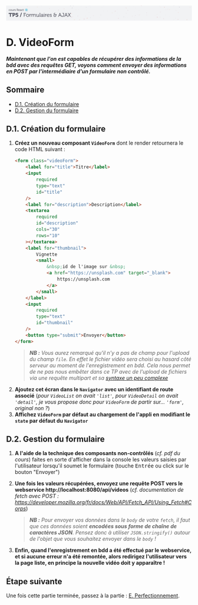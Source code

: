 <img src="images/readme/header-small.jpg" >

# D. VideoForm <!-- omit in toc -->

_**Maintenant que l'on est capables de récupérer des informations de la bdd avec des requêtes GET, voyons comment envoyer des informations en POST par l'intermédiaire d'un formulaire non contrôlé.**_

## Sommaire <!-- omit in toc -->
- [D.1. Création du formulaire](#d1-création-du-formulaire)
- [D.2. Gestion du formulaire](#d2-gestion-du-formulaire)

## D.1. Création du formulaire

1. **Créez un nouveau composant `VideoForm`** dont le render retournera le code HTML suivant :
	```html
	<form class="videoForm">
		<label for="title">Titre</label>
		<input
			required
			type="text"
			id="title"
		/>
		<label for="description">Description</label>
		<textarea
			required
			id="description"
			cols="30"
			rows="10"
		></textarea>
		<label for="thumbnail">
			Vignette
			<small>
				&nbsp;id de l'image sur &nbsp;
				<a href="https://unsplash.com" target="_blank">
					https://unsplash.com
				</a>
			</small>
		</label>
		<input
			required
			type="text"
			id="thumbnail"
		/>
		<button type="submit">Envoyer</button>
	</form>
	```
	> _**NB :** Vous aurez remarqué qu'il n'y a pas de champ pour l'upload du champ `file`. En effet le fichier vidéo sera choisi au hasard côté serveur au moment de l'enregistrement en bdd. Cela nous permet de ne pas nous embêter dans ce TP avec de l'upload de fichiers via une requête multipart et sa [syntaxe un peu complexe](https://developer.mozilla.org/en-US/docs/Web/API/Fetch_API/Using_Fetch#Uploading_a_file)_
2. **Ajoutez cet écran dans le `Navigator` avec un identifiant de route associé** (_pour `VideoList` on avait `'list'`, pour `VideoDetail` on avait `'detail'`, je vous propose donc pour `VideoForm` de partir sur... `'form'`, original non ?_)
3. **Affichez `VideoForm` par défaut au chargement de l'appli en modifiant le `state` par défaut du `Navigator`**

## D.2. Gestion du formulaire
1. **A l'aide de la technique des composants non-contrôlés** (_cf. pdf du cours_) faites en sorte d'afficher dans la console les valeurs saisies par l'utilisateur lorsqu'il soumet le formulaire (touche <kbd>Entrée</kbd> ou click sur le bouton "Envoyer")
2. **Une fois les valeurs récupérées, envoyez une requête POST vers le webservice http://localhost:8080/api/videos** (_cf. documentation de fetch avec POST : https://developer.mozilla.org/fr/docs/Web/API/Fetch_API/Using_Fetch#Corps_)

	> _**NB :** Pour envoyer vos données dans le `body` de votre `fetch`, il faut que ces données soient **encodées sous forme de chaîne de caractères JSON**. Pensez donc à utiliser `JSON.stringify()` autour de l'objet que vous souhaitez envoyer dans le `body` !_
3. **Enfin, quand l'enregistrement en bdd a été effectué par le webservice, et si aucune erreur n'a été remontée, alors redirigez l'utilisateur vers la page liste, en principe la nouvelle vidéo doit y apparaître !**


## Étape suivante <!-- omit in toc -->
Une fois cette partie terminée, passez à la partie : [E. Perfectionnement](E-perfectionnement.md).